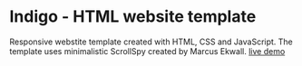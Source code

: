# Indigo - HTML website template
 Responsive webstite template created with HTML, CSS and JavaScript.
 The template uses minimalistic ScrollSpy created by Marcus Ekwall.
[live demo](https://chilingirov.github.io/indigo/)